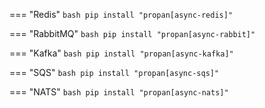 === "Redis"
    ```bash
    pip install "propan[async-redis]"
    ```

=== "RabbitMQ"
    ```bash
    pip install "propan[async-rabbit]"
    ```

=== "Kafka"
    ```bash
    pip install "propan[async-kafka]"
    ```

=== "SQS"
    ```bash
    pip install "propan[async-sqs]"
    ```

=== "NATS"
    ```bash
    pip install "propan[async-nats]"
    ```